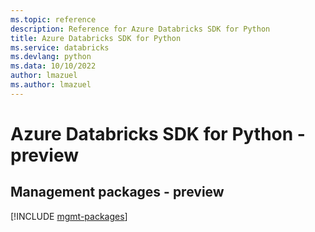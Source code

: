 ```yaml
---
ms.topic: reference
description: Reference for Azure Databricks SDK for Python
title: Azure Databricks SDK for Python
ms.service: databricks
ms.devlang: python
ms.data: 10/10/2022
author: lmazuel
ms.author: lmazuel
---
```

# Azure Databricks SDK for Python - preview

## Management packages - preview
[!INCLUDE [mgmt-packages](databricks-mgmt-index.md)]